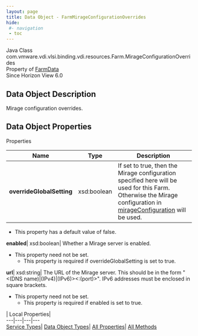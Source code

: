 ```yaml
---
layout: page
title: Data Object - FarmMirageConfigurationOverrides
hide:
 #- navigation
 - toc
---
```






Java Class
    com.vmware.vdi.vlsi.binding.vdi.resources.Farm.MirageConfigurationOverrides  
Property of
     [FarmData](vdi.resources.Farm.FarmData.md#field_detail)  
Since 
    Horizon View 6.0

## Data Object Description 

Mirage configuration overrides. 

## Data Object Properties

Properties

Name |  Type |  Description   
---|---|---  
**overrideGlobalSetting**|  xsd:boolean|  If set to true, then the Mirage configuration specified here will be used for this Farm. Otherwise the Mirage configuration in [mirageConfiguration](vdi.infrastructure.GlobalSettings.GlobalSettingsInfo.md#mirageConfiguration) will be used.   


  * This property has a default value of false.

  
**enabled**|  xsd:boolean|  Whether a Mirage server is enabled.   


* This property need not be set.
  * This property is required if overrideGlobalSetting is set to true.

  
**url**|  xsd:string|  The URL of the Mirage server. This should be in the form "<(DNS name)|(IPv4)|(IPv6)><:(port)>". IPv6 addresses must be enclosed in square brackets.   


* This property need not be set.
  * This property is required if enabled is set to true.

  
  
  
 | Local Properties|   
---|---|---|---  
[Service Types](index-mo_types.md)| [Data Object Types](index-do_types.md)| [All Properties](index-properties.md)| [All Methods](index-methods.md)  
  
  

